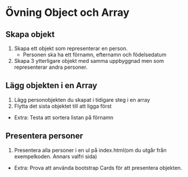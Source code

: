 # Övning Object och Array

## Skapa objekt
1. Skapa ett objekt som representerar en person.
   * Personen ska ha ett förnamn, efternamn och födelsedatum
2. Skapa 3 ytterligare objekt med samma uppbyggnad men som representerar andra personer.

## Lägg objekten i en Array
1. Lägg personobjekten du skapat i tidigare steg i en array
2. Flytta det sista objektet till att ligga först
* Extra: Testa att sortera listan på förnamn

## Presentera personer
1. Presentera alla personer i en ul på index.html(om du utgår från exempelkoden. Annars valfri sida)
* Extra: Prova att använda bootstrap Cards för att presentera objekten.

